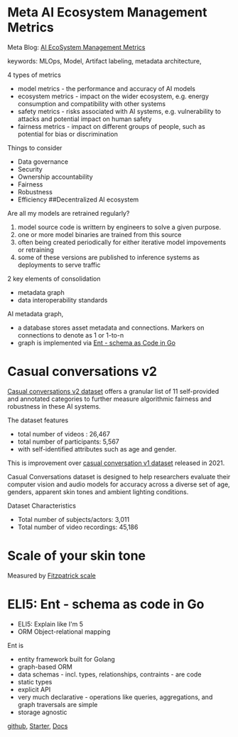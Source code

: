 # Meta AI Ecosystem Management Metrics

Meta Blog: [AI EcoSystem Management Metrics](https://ai.facebook.com/blog/meta-ai-ecosystem-management-metrics/)

keywords: MLOps, Model, Artifact labeling, metadata architecture, 

4 types of metrics 
* model metrics - the performance and accuracy of AI models
* ecosystem metrics - impact on the wider ecosystem, e.g. energy consumption and compatibility with other systems
* safety metrics - risks associated with AI systems, e.g. vulnerability to attacks and potential impact on human safety
* fairness metrics - impact on different groups of people, such as potential for bias or discrimination

Things to consider

* Data governance
* Security
* Ownership accountability
* Fairness
* Robustness
* Efficiency
##Decentralized AI ecosystem


Are all my models are retrained regularly?
1. model source code is writtern by engineers to solve a given purpose.
2. one or more model binaries are trained from this source
3. often being created periodically for either iterative model impovements or retraining
4. some of these versions are published to inference systems as deployments to serve traffic

2 key elements of consolidation 
* metadata graph
* data interoperability standards

AI metadata graph,
* a database  stores asset metadata and connections. Markers on connections to denote as 1 or 1-to-n
* graph is implemented via [Ent - schema as Code in Go](https://developers.facebook.com/blog/post/2021/04/26/eli5-ent-schema-as-code-go/)


# Casual conversations v2 
[Casual conversations v2 dataset](https://ai.facebook.com/blog/casual-conversations-v2-dataset-measure-fairness/) offers a granular list of 11 self-provided and annotated categories to further measure algorithmic fairness and robustness in these AI systems.

The dataset features 
* total number of videos : 26,467
* total number of participants: 5,567
* with self-identified attributes such as age and gender. 


This is improvement over [casual conversation v1 dataset](https://ai.facebook.com/datasets/casual-conversations-dataset/) released in 2021. 

Casual Conversations dataset is designed to help researchers evaluate their computer vision and audio models for accuracy across a diverse set of age, genders, apparent skin tones and ambient lighting conditions.

Dataset Characteristics
* Total number of subjects/actors: 3,011
* Total number of video recordings: 45,186

# Scale of your skin tone 
Measured by [Fitzpatrick scale](https://en.wikipedia.org/wiki/Fitzpatrick_scale)

# ELI5: Ent - schema as code in Go
* ELI5: Explain like I'm 5
* ORM Object-relational mapping 

Ent is 
* entity framework built for Golang
* graph-based ORM
* data schemas - incl. types, relationships, contraints - are code
* static types
* explicit API
* very much declarative - operations like queries, aggregations, and graph traversals are simple
* storage agnostic

[github](https://github.com/ent/ent), [Starter](https://entgo.io/docs/getting-started/), [Docs](https://entgo.io/docs/migrate/)
